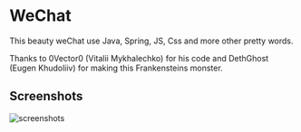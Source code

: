 # WeChat
This beauty weChat use Java, Spring, JS, Css and more other pretty words.

Thanks to 0Vector0 (Vitalii Mykhalechko) for his code and DethGhost (Eugen Khudoliiv) for making this Frankensteins monster. 
## Screenshots
![screenshots](WebChat/screenshots/Title.jpeg)
